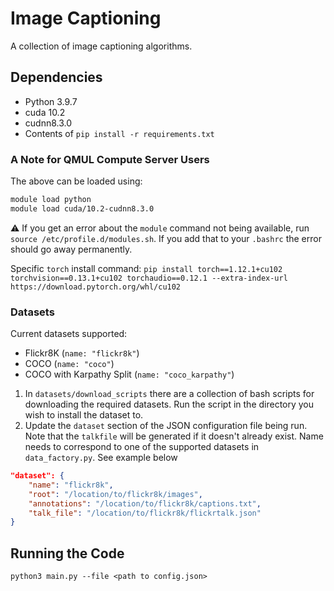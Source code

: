 # Image Captioning

A collection of image captioning algorithms.

## Dependencies

- Python 3.9.7
- cuda 10.2
- cudnn8.3.0
- Contents of `pip install -r requirements.txt`

### A Note for QMUL Compute Server Users

The above can be loaded using:

```bash
module load python
module load cuda/10.2-cudnn8.3.0
```

⚠️ If you get an error about the `module` command not being available, run `source /etc/profile.d/modules.sh`. If you add that to your `.bashrc` the error should go away permanently.

Specific `torch` install command: `pip install torch==1.12.1+cu102 torchvision==0.13.1+cu102 torchaudio==0.12.1 --extra-index-url https://download.pytorch.org/whl/cu102`

### Datasets

Current datasets supported:
- Flickr8K (`name: "flickr8k"`)
- COCO (`name: "coco"`)
- COCO with Karpathy Split (`name: "coco_karpathy"`)

1. In `datasets/download_scripts` there are a collection of bash scripts for downloading the required datasets. Run the script in the directory you wish to install the dataset to.
2. Update the `dataset` section of the JSON configuration file being run. Note that the `talkfile` will be generated if it doesn't already exist. Name needs to correspond to one of the supported datasets in `data_factory.py`. See example below

```json
"dataset": {
    "name": "flickr8k",
    "root": "/location/to/flickr8k/images",
    "annotations": "/location/to/flickr8k/captions.txt",
    "talk_file": "/location/to/flickr8k/flickrtalk.json"
}
```

## Running the Code

`python3 main.py --file <path to config.json>`
